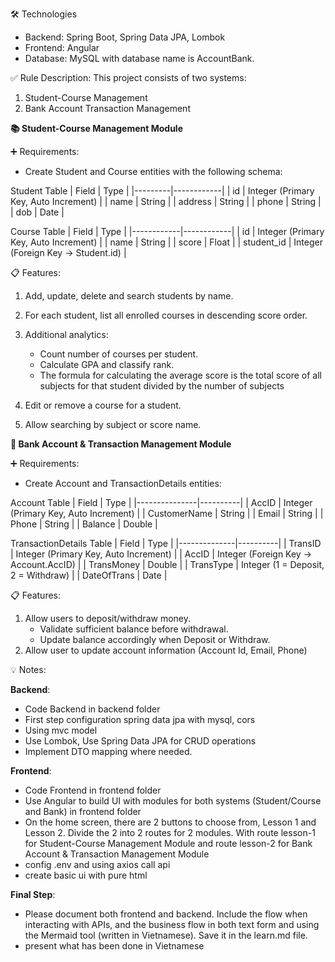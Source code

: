 🛠️ Technologies

- Backend: Spring Boot, Spring Data JPA, Lombok
- Frontend: Angular
- Database: MySQL with database name is AccountBank.

✅ Rule Description:
This project consists of two systems:

1. Student-Course Management
2. Bank Account Transaction Management

**📚 Student-Course Management Module**

➕ Requirements:

- Create Student and Course entities with the following schema:

Student Table
| Field | Type |
|---------|------------|
| id | Integer (Primary Key, Auto Increment) |
| name | String |
| address | String |
| phone | String |
| dob | Date |

Course Table
| Field | Type |
|------------|------------|
| id | Integer (Primary Key, Auto Increment) |
| name | String |
| score | Float |
| student_id | Integer (Foreign Key → Student.id) |

📋 Features:

1. Add, update, delete and search students by name.
2. For each student, list all enrolled courses in descending score order.
3. Additional analytics:

   - Count number of courses per student.
   - Calculate GPA and classify rank.
   - The formula for calculating the average score is the total score of all subjects for that student divided by the number of subjects

4. Edit or remove a course for a student.
5. Allow searching by subject or score name.

**🏦 Bank Account & Transaction Management Module**

➕ Requirements:

- Create Account and TransactionDetails entities:

Account Table
| Field | Type |
|---------------|----------|
| AccID | Integer (Primary Key, Auto Increment) |
| CustomerName | String |
| Email | String |
| Phone | String |
| Balance | Double |

TransactionDetails Table
| Field | Type |
|--------------|----------|
| TransID | Integer (Primary Key, Auto Increment) |
| AccID | Integer (Foreign Key → Account.AccID) |
| TransMoney | Double |
| TransType | Integer (1 = Deposit, 2 = Withdraw) |
| DateOfTrans | Date |

📋 Features:

1. Allow users to deposit/withdraw money.
   - Validate sufficient balance before withdrawal.
   - Update balance accordingly when Deposit or Withdraw.
2. Allow user to update account information (Account Id, Email, Phone)

💡 Notes:

**Backend**:

- Code Backend in backend folder
- First step configuration spring data jpa with mysql, cors
- Using mvc model
- Use Lombok, Use Spring Data JPA for CRUD operations
- Implement DTO mapping where needed.

**Frontend**:

- Code Frontend in frontend folder
- Use Angular to build UI with modules for both systems (Student/Course and Bank) in frontend folder
- On the home screen, there are 2 buttons to choose from, Lesson 1 and Lesson 2. Divide the 2 into 2 routes for 2 modules. With route lesson-1 for Student-Course Management Module and route lesson-2 for Bank Account & Transaction Management Module
- config .env and using axios call api
- create basic ui with pure html

**Final Step**:

- Please document both frontend and backend. Include the flow when interacting with APIs, and the business flow in both text form and using the Mermaid tool (written in Vietnamese). Save it in the learn.md file.
- present what has been done in Vietnamese
